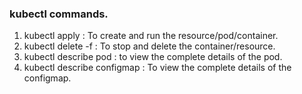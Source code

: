 ### kubectl commands.

1. kubectl apply <yml file name> : To create and run the resource/pod/container.
2. kubectl delete -f <yml file name>: To stop and delete the container/resource.
3. kubectl describe pod <pod-name> : to view the complete details of the pod.
4. kubectl describe configmap <configmap-name> : To view the complete details of the configmap.